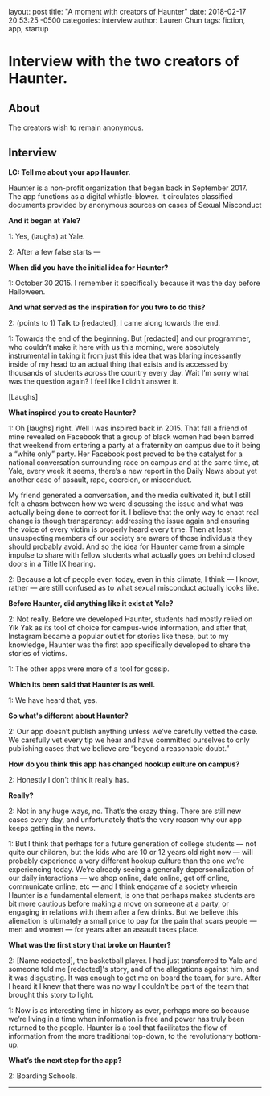 layout: post
title:  "A moment with creators of Haunter"
date:   2018-02-17 20:53:25 -0500
categories: interview
author: Lauren Chun
tags: fiction, app, startup

# Interview with the two creators of Haunter.

## About

The creators wish to remain anonymous.

## Interview

**LC: Tell me about your app Haunter.**

Haunter is a non-profit organization that began back in September 2017. The app functions as a digital whistle-blower. It circulates classified documents provided by anonymous sources on cases of Sexual Misconduct

**And it began at Yale?**

1: Yes, (laughs) at Yale.

2: After a few false starts —

**When did you have the initial idea for Haunter?**

1: October 30 2015. I remember it specifically because it was the day before Halloween.

**And what served as the inspiration for you two to do this?**

2: (points to 1) Talk to [redacted], I came along towards the end.

1: Towards the end of the beginning. But [redacted] and our programmer, who couldn’t make it here with us this morning, were absolutely instrumental in taking it from just this idea that was blaring incessantly inside of my head to an actual thing that exists and is accessed by thousands of students across the country every day. Wait I’m sorry what was the question again? I feel like I didn’t answer it.

[Laughs]

**What inspired you to create Haunter?**

1: Oh [laughs] right. Well I was inspired back in 2015. That fall a friend of mine revealed on Facebook that a group of black women had been barred that weekend from entering a party at a fraternity on campus due to it being a “white only” party. Her Facebook post proved to be the catalyst for a national conversation surrounding race on campus and at the same time, at Yale, every week it seems, there’s a new report in the Daily News about yet another case of assault, rape, coercion, or misconduct.

My friend generated a conversation, and the media cultivated it, but I still felt a chasm between how we were discussing the issue and what was actually being done to correct for it. I believe that the only way to enact real change is though transparency: addressing the issue again and ensuring the voice of every victim is properly heard every time. Then at least unsuspecting members of our society are aware of those individuals they should probably avoid. And so the idea for Haunter came from a simple impulse to share with fellow students what actually goes on behind closed doors in a Title IX hearing.


2: Because a lot of people even today, even in this climate, I think — I know, rather — are still confused as to what sexual misconduct actually looks like.

**Before Haunter, did anything like it exist at Yale?**

2: Not really. Before we developed Haunter, students had mostly relied on Yik Yak as its tool of choice for campus-wide information, and after that, Instagram became a  popular outlet for stories like these, but to my knowledge, Haunter was the first app specifically developed to share the stories of victims.

1: The other apps were more of a tool for gossip.

**Which its been said that Haunter is as well.**

1: We have heard that, yes.

**So what's different about Haunter?**

2: Our app doesn’t publish anything unless we’ve carefully vetted the case. We carefully vet every tip we hear and have committed ourselves to only publishing cases that we believe are “beyond a reasonable doubt.”

**How do you think this app has changed hookup culture on campus?**

2: Honestly I don’t think it really has.

**Really?**

2: Not in any huge ways, no. That’s the crazy thing. There are still new cases every day, and unfortunately that’s the very reason why our app keeps getting in the news.

1: But I think that perhaps for a future generation of college students — not quite our children, but the kids who are 10 or 12 years old right now — will probably experience a very different hookup culture than the one we’re experiencing today. We’re already seeing a generally depersonalization of our daily interactions — we shop online, date online, get off online, communicate online, etc — and I think endgame of a society wherein Haunter is a fundamental element, is one that perhaps makes students are bit more cautious before making  a move on someone at a party, or engaging in relations with them after a few drinks. But we believe this alienation is ultimately a small price to pay for the pain that scars people — men and women — for years after an assault takes place.

**What was the first story that broke on Haunter?**

2: [Name redacted], the basketball player. I had just transferred to Yale and someone told me [redacted]'s story, and of the allegations against him, and it was disgusting. It was enough to get me on board the team, for sure. After I heard it I knew that there was no way I couldn’t be part of the team that brought this story to light.

1: Now is as interesting time in history as ever, perhaps more so because we’re living in a time when information is free and power has truly been returned to the people. Haunter is a tool that facilitates the flow of information from the more traditional top-down, to the revolutionary bottom-up.

**What’s the next step for the app?**

2: Boarding Schools.

***
